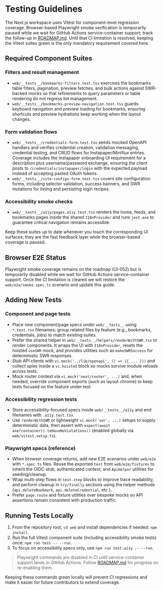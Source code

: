 # Testing Guidelines

The Next.js workspace uses Vitest for component-level regression coverage. Browser-based Playwright smoke verification is temporarily paused while we wait for GitHub Actions service-container support; track the follow-up in [ROADMAP.md](../ROADMAP.md#release--distribution). Until that CI limitation is resolved, keeping the Vitest suites green is the only mandatory requirement covered here.

## Required Component Suites

### Filters and result management
- `web/__tests__/bookmarks-filters.test.tsx` exercises the bookmarks table filters, pagination, preview fetches, and bulk actions against SWR-backed mocks so that refinements to query parameters or table rendering do not regress list management.
- `web/__tests__/bookmarks-preview-navigation.test.tsx` guards keyboard navigation and preview loading for bookmarks, ensuring shortcuts and preview hydrations keep working when the layout changes.

### Form validation flows
- `web/__tests__/credentials-form.test.tsx` seeds mocked OpenAPI handlers and verifies credential creation, validation messaging, credential testing, and CRUD flows for Instapaper/Miniflux entries. Coverage includes the Instapaper onboarding UI requirement for a description plus username/password exchange, ensuring the client posts to `/credentials/instapaper/login` with the expected payload instead of accepting pasted OAuth tokens.
- `web/__tests__/site-configs-form.test.tsx` covers site configuration forms, including selector validation, success banners, and SWR mutations for listing and persisting login recipes.

### Accessibility smoke checks
- `web/__tests__/a11y/pages.a11y.test.tsx` renders the home, feeds, and bookmarks pages inside the shared `I18nProvider` and runs `jest-axe` to guarantee critical navigation remains accessible.

Keep these suites up to date whenever you touch the corresponding UI surfaces; they are the fast feedback layer while the browser-based coverage is paused.

## Browser E2E Status

Playwright smoke coverage remains on the roadmap (UI-052) but is temporarily disabled while we wait for GitHub Actions service-container support. Once the CI limitation is cleared we will restore the `web/e2e/smoke.spec.ts` scenario and update this guide.

## Adding New Tests

### Component and page tests
- Place new component/page specs under `web/__tests__` using `*.test.tsx` filenames; group related files by feature (e.g., bookmarks, credentials, jobs) to match existing suites.
- Prefer the shared helper in `web/__tests__/helpers/renderWithSWR.tsx` to render components. It wraps the UI with `I18nProvider`, resets the hoisted `useSWR` mock, and provides utilities such as `makeSWRSuccess` for deterministic SWR responses.
- Stub API clients with `vi.mock('../lib/openapi', () => ({ ... }))` and collect spies inside a `vi.hoisted` block so mocks survive module reloads across tests.
- Mock router context via `vi.mock('next/router', ...)` and, when needed, override component exports (such as layout chrome) to keep tests focused on the feature under test.

### Accessibility regression tests
- Store accessibility-focused specs inside `web/__tests__/a11y` and end filenames with `.a11y.test.tsx`.
- Use `renderWithSWR` or lightweight `vi.mock('swr', ...)` setups to supply deterministic data, then assert with `expect(await axe(container)).toHaveNoViolations()` (enabled globally via `web/vitest.setup.ts`).

### Playwright specs (reference)
- When browser coverage returns, add new E2E scenarios under `web/e2e` with `*.spec.ts` files. Reuse the exported `test` from `web/e2e/fixtures` to inherit the OIDC stub, authenticated context, and `ApiHelper` utilities for seeding/cleanup.
- Wrap multi-step flows in `test.step` blocks to improve trace readability, and perform cleanup in `try/finally` sections using the helper methods (`api.deleteBookmark`, `api.deleteCredential`, etc.).
- Prefer `page.route` and fixture utilities over bespoke mocks so API assertions remain consistent with production traffic.

## Running Tests Locally

1. From the repository root, `cd web` and install dependencies if needed: `npm install`.
2. Run the full Vitest component suite (including accessibility smoke tests) once: `npm run test -- --run`.
3. To focus on accessibility specs only, use `npm run test:a11y -- --run`.

> Playwright commands are disabled in CI until service-container support lands in GitHub Actions. Follow [ROADMAP.md](../ROADMAP.md#release--distribution) for progress on re-enabling them.

Keeping these commands green locally will prevent CI regressions and make it easier for future contributors to extend coverage.

